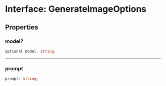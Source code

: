 # Interface: GenerateImageOptions

## Properties

### model?

```ts
optional model: string;
```

***

### prompt

```ts
prompt: string;
```
